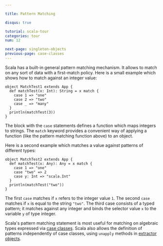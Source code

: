 ```yaml
---

title: Pattern Matching

disqus: true

tutorial: scala-tour
categories: tour
num: 12

next-page: singleton-objects
previous-page: case-classes
---
```


Scala has a built-in general pattern matching mechanism. It allows to match on any sort of data with a first-match policy. 
Here is a small example which shows how to match against an integer value:

```tut
object MatchTest1 extends App {
  def matchTest(x: Int): String = x match {
    case 1 => "one"
    case 2 => "two"
    case _ => "many"
  }
  println(matchTest(3))
}
```

The block with the `case` statements defines a function which maps integers to strings. The `match` keyword provides a convenient way of applying a function (like the pattern matching function above) to an object.

Here is a second example which matches a value against patterns of different types:

```tut
object MatchTest2 extends App {
  def matchTest(x: Any): Any = x match {
    case 1 => "one"
    case "two" => 2
    case y: Int => "scala.Int"
  }
  println(matchTest("two"))
}
```

The first `case` matches if `x` refers to the integer value `1`. The second `case` matches if `x` is equal to the string `"two"`. The third case consists of a typed pattern; it matches against any integer and binds the selector value `x` to the variable `y` of type integer.

Scala's pattern matching statement is most useful for matching on algebraic types expressed via [case classes](case-classes.html).
Scala also allows the definition of patterns independently of case classes, using `unapply` methods in [extractor objects](extractor-objects.html).
